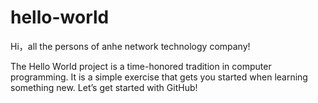 # hello-world

Hi，all the persons of anhe network technology company!

The Hello World project is a time-honored tradition in computer programming. It is a simple exercise that gets you started when learning something new. Let’s get started with GitHub!
